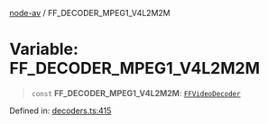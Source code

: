 [node-av](../globals.md) / FF\_DECODER\_MPEG1\_V4L2M2M

# Variable: FF\_DECODER\_MPEG1\_V4L2M2M

> `const` **FF\_DECODER\_MPEG1\_V4L2M2M**: [`FFVideoDecoder`](../type-aliases/FFVideoDecoder.md)

Defined in: [decoders.ts:415](https://github.com/seydx/av/blob/f8631fc881b394300b1479f511d55cf1c370a87f/src/constants/decoders.ts#L415)
